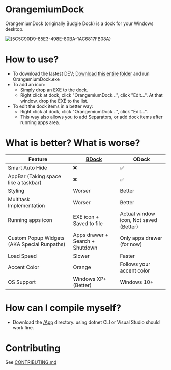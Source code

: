# OrangemiumDock
OrangemiumDock (originally Budgie Dock) is a dock for your Windows desktop.

![{5C5C90D9-85E3-498E-80BA-1AC6817FB08A}](https://github.com/user-attachments/assets/ade02140-25e4-4834-9227-a039325776b9)

# How to use?
* To download the lastest DEV; [Download this entire folder](https://github.com/HAKANKOKCU/OrangemiumDock/tree/main/App/bin/Debug/net8.0-windows) and run OrangemiumDock.exe
* To add an icon:
  * Simply drop an EXE to the dock.
  * Right click at dock, click "OrangemiumDock...", click "Edit...". At that window, drop the EXE to the list.
* To edit the dock items in a better way:
  * Right click at dock, click "OrangemiumDock...", click "Edit...".
  * This way also allows you to add Separators, or add dock items after running apps area.
# What is better? What is worse?
| Feature | [BDock](https://github.com/HAKANKOKCU/Budgie-Dock) | ODock |
| - | - | - |
| Smart Auto Hide | :x: | ✅ |
| AppBar (Taking space like a taskbar) | :x: | ✅ |
| Styling | Worser | Better |
| Multitask Implementation | Worser | Better |
| Running apps icon | EXE icon + Saved to file | Actual window icon, Not saved (Better) |
| Custom Popup Widgets (AKA Special Runpaths) | Apps drawer + Search + Shutdown | Only apps drawer (for now) |
| Load Speed | Slower | Faster |
| Accent Color | Orange | Follows your accent color |
| OS Support | Windows XP+ (Better) | Windows 10+ |
# How can I compile myself?
* Download the [/App](https://github.com/HAKANKOKCU/OrangemiumDock/tree/main/App) directory. using dotnet CLI or Visual Studio should work fine.
# Contributing
See [CONTRIBUTING.md](https://github.com/HAKANKOKCU/OrangemiumDock/blob/main/CONTRIBUTING.md)
